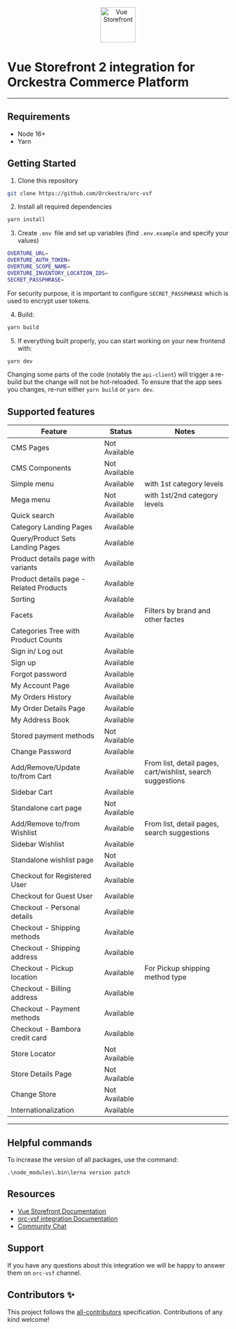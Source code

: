 <div align="center">
  <img src="https://user-images.githubusercontent.com/1626923/137092657-fb398d20-b592-4661-a1f9-4135db0b61d5.png" alt="Vue Storefront" height="80px" />
</div>

# Vue Storefront 2 integration for Orckestra Commerce Platform

------


## Requirements

- Node 16+
- Yarn

## Getting Started

1. Clone this repository
```sh
git clone https://github.com/Orckestra/orc-vsf
```

2. Install all required dependencies

```sh
yarn install
```

3. Create `.env `file and set up variables (find `.env.example` and specify your values)
```sh
OVERTURE_URL=
OVERTURE_AUTH_TOKEN=
OVERTURE_SCOPE_NAME=
OVERTURE_INVENTORY_LOCATION_IDS=
SECRET_PASSPHRASE=
```

For security purpose, it is important to configure `SECRET_PASSPHRASE` which  is used to encrypt user tokens.

4. Build:

```sh
yarn build
```

5. If everything built properly, you can start working on your new frontend with:

```sh
yarn dev
```

Changing some parts of the code (notably the `api-client`) will trigger a re-build but the change will not be hot-reloaded. To ensure that the app sees you changes, re-run either `yarn build` or `yarn dev`.


## Supported features

| Feature | Status | Notes |
| --- | --- | --- |
| CMS Pages | Not Available |
| CMS Components | Not Available
| Simple menu | Available | with 1st category levels 
| Mega menu | Not Available | with 1st/2nd category levels 
| Quick search | Available
| Category Landing Pages | Available
| Query/Product Sets Landing Pages | Available
| Product details page with variants | Available | |
| Product details page - Related Products | Available | |
| Sorting | Available
| Facets | Available | Filters by brand and other factes
| Categories Tree with Product Counts | Available |
| Sign in/ Log out | Available | |
| Sign up | Available | |
| Forgot password | Available
| My Account Page | Available | |
| My Orders History | Available | |
| My Order Details Page | Available | |
| My Address Book | Available | |
| Stored payment methods | Not Available |
| Change Password | Available | |
| Add/Remove/Update to/from Cart | Available | From list, detail pages, cart/wishlist, search suggestions |
| Sidebar Cart | Available | |
| Standalone cart page | Not Available
| Add/Remove to/from Wishlist | Available | From list, detail pages, search suggestions |
| Sidebar Wishlist | Available | |
| Standalone wishlist page | Not Available
| Checkout for Registered User | Available | |
| Checkout for Guest User | Available | |
| Checkout - Personal details | Available | |
| Checkout - Shipping methods | Available | |
| Checkout - Shipping address | Available | |
| Checkout - Pickup location | Available | For Pickup shipping method type |
| Checkout - Billing address | Available | |
| Checkout - Payment methods | Available | |
| Checkout - Bambora credit card | Available | |
| Store Locator | Not Available | |
| Store Details Page | Not Available | |
| Change Store | Not Available | |
| Internationalization | Available
------

## Helpful commands
To increase the version of all packages, use the command:
```console
.\node_modules\.bin\lerna version patch
```

## Resources

- [Vue Storefront Documentation](https://docs.vuestorefront.io/v2/)
- [orc-vsf integration Documentation](https://docs.vuestorefront.io/orc-vsf)
- [Community Chat](https://discord.vuestorefront.io)

## Support

If you have any questions about this integration we will be happy to answer them on `orc-vsf` channel.

## Contributors ✨

<!-- ALL-CONTRIBUTORS-LIST:START - Do not remove or modify this section -->

<!-- ALL-CONTRIBUTORS-LIST:END -->

This project follows the [all-contributors](https://github.com/all-contributors/all-contributors) specification. Contributions of any kind welcome!
